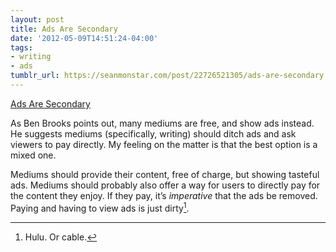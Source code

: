 ```yaml
---
layout: post
title: Ads Are Secondary
date: '2012-05-09T14:51:24-04:00'
tags:
- writing
- ads
tumblr_url: https://seanmonstar.com/post/22726521305/ads-are-secondary
---
```

[Ads Are Secondary](http://brooksreview.net/2012/05/greed-free-and-change/)  

As Ben Brooks points out, many mediums are free, and show ads instead. He suggests mediums (specifically, writing) should ditch ads and ask viewers to pay directly. My feeling on the matter is that the best option is a mixed one.

Mediums should provide their content, free of charge, but showing tasteful ads. Mediums should probably also offer a way for users to directly pay for the content they enjoy. If they pay, it’s _imperative_ that the ads be removed. Paying and having to view ads is just dirty[^1].



[^1]: Hulu. Or cable.

